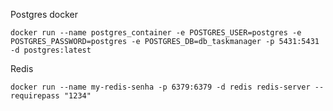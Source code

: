 
Postgres docker

``docker run --name postgres_container -e POSTGRES_USER=postgres -e POSTGRES_PASSWORD=postgres -e POSTGRES_DB=db_taskmanager -p 5431:5431 -d postgres:latest``

Redis

``docker run --name my-redis-senha -p 6379:6379 -d redis redis-server --requirepass "1234"``
